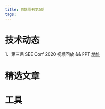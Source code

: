 ```yaml
---
title: 前端周刊第5期
tags:
---
```


# 技术动态
1、第三届 SEE Conf 2020 视频回放 && PPT
[地址](https://www.yuque.com/seeconf/2020/slide)

# 精选文章



# 工具